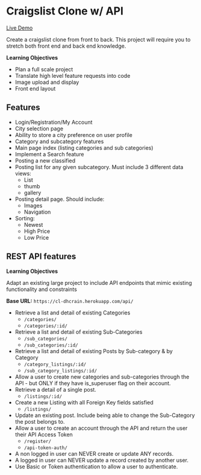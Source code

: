 # Craigslist Clone w/ API

[Live Demo](https://cl-dhcrain.herokuapp.com/)

Create a craigslist clone from front to back. This project will require you to stretch both front end and back end knowledge.

__Learning Objectives__

- Plan a full scale project
- Translate high level feature requests into code
- Image upload and display
- Front end layout

## Features
- Login/Registration/My Account
- City selection page
- Ability to store a city preference on user profile
- Category and subcategory features
- Main page index (listing categories and sub categories)
- Implement a Search feature
- Posting a new classified
- Posting list for any given subcategory. Must include 3 different data views:
    - List
    - thumb
    - gallery
- Posting detail page. Should include:
    - Images
    - Navigation
- Sorting:
    - Newest
    - High Price
    - Low Price

## REST API features
__Learning Objectives__

Adapt an existing large project to include API endpoints that mimic existing functionality and constraints

__Base URL:__ `https://cl-dhcrain.herokuapp.com/api/`

- Retrieve a list and detail of existing Categories  
    - `/categories/`  
    - `/categories/:id/`
- Retrieve a list and detail of existing Sub-Categories  
    - `/sub_categories/`  
    - `/sub_categories/:id/`
- Retrieve a list and detail of existing Posts by Sub-category & by Category
    - `/category_listings/:id/`
    - `/sub_category_listings/:id/`
- Allow a user to create new categories and sub-categories through the API - but ONLY if they have is_superuser flag on their account.
- Retrieve a detail of a single post.
    - `/listings/:id/`
- Create a new Listing with all Foreign Key fields satisfied
    - `/listings/`
- Update an existing post. Include being able to change the Sub-Category the post belongs to.
- Allow a user to create an account through the API and return the user their API Access Token
    - `/register/`
    - `/api-token-auth/`
- A non logged in user can NEVER create or update ANY records.
- A logged in user can NEVER update a record created by another user.
- Use Basic or Token authentication to allow a user to authenticate.
